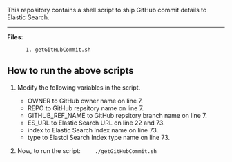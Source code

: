 This repository contains a shell script to ship GitHub commit details to Elastic Search.


-------------

**Files:** 

```
      1. getGitHubCommit.sh
```

## How to run the above scripts

1.  Modify the following variables in the script.
      - OWNER to GitHub owner name on line 7.
      - REPO to GitHub repsitory name on line 7.
      - GITHUB_REF_NAME to GitHub repsitory branch name on line 7.
      - ES_URL to Elastic Search URL on line 22 and 73.
      - index to Elastic Search Index name on line 73.
      - type to Elastci Search Index type name on line 73.

2. Now, to run the script:
    ```
    ./getGitHubCommit.sh
    ```